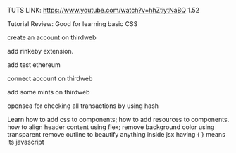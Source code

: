 TUTS LINK: https://www.youtube.com/watch?v=hhZtiytNaBQ 1.52

Tutorial Review: Good for learning basic CSS

create an account on thirdweb

add rinkeby extension.

add test ethereum

connect account on thirdweb

add some mints on thirdweb

opensea for checking all transactions by using hash


Learn 
    how to add css to components;
    how to add resources to components.
    how to align header content using flex;
    remove background color using transparent
    remove outline to beautify
    anything inside jsx having { } means its javascript

